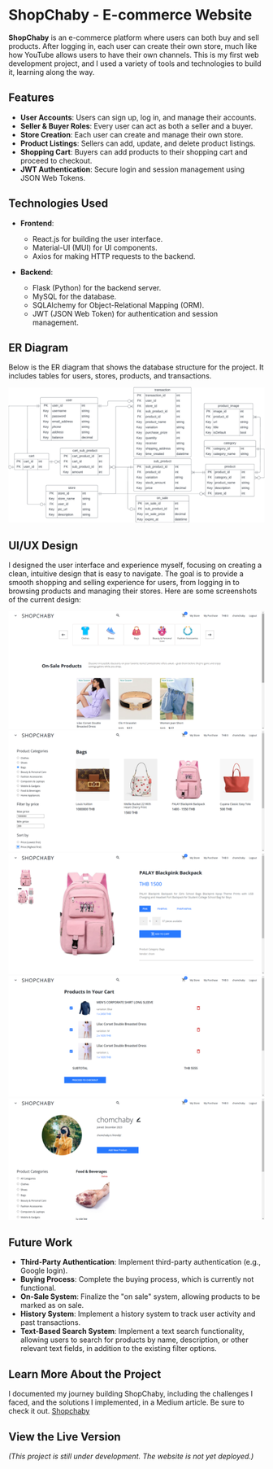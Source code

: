 # ShopChaby - E-commerce Website

**ShopChaby** is an e-commerce platform where users can both buy and sell products. After logging in, each user can create their own store, much like how YouTube allows users to have their own channels. This is my first web development project, and I used a variety of tools and technologies to build it, learning along the way.

## Features

- **User Accounts**: Users can sign up, log in, and manage their accounts.
- **Seller & Buyer Roles**: Every user can act as both a seller and a buyer.
- **Store Creation**: Each user can create and manage their own store.
- **Product Listings**: Sellers can add, update, and delete product listings.
- **Shopping Cart**: Buyers can add products to their shopping cart and proceed to checkout.
- **JWT Authentication**: Secure login and session management using JSON Web Tokens.

## Technologies Used

- **Frontend**:
  - React.js for building the user interface.
  - Material-UI (MUI) for UI components.
  - Axios for making HTTP requests to the backend.

- **Backend**:
  - Flask (Python) for the backend server.
  - MySQL for the database.
  - SQLAlchemy for Object-Relational Mapping (ORM).
  - JWT (JSON Web Token) for authentication and session management.

## ER Diagram

Below is the ER diagram that shows the database structure for the project. It includes tables for users, stores, products, and transactions.

![ER Diagram](/assets/erd.png)  

## UI/UX Design

I designed the user interface and experience myself, focusing on creating a clean, intuitive design that is easy to navigate. The goal is to provide a smooth shopping and selling experience for users, from logging in to browsing products and managing their stores. Here are some screenshots of the current design:

![Homepage](assets/home.png)
![Products](assets/products.png)
![Product](assets/product.png)
![Cart](assets/cart.png)
![MyStore](assets/mystore.png)  

## Future Work

- **Third-Party Authentication**: Implement third-party authentication (e.g., Google login).
- **Buying Process**: Complete the buying process, which is currently not functional.
- **On-Sale System**: Finalize the "on sale" system, allowing products to be marked as on sale.
- **History System**: Implement a history system to track user activity and past transactions.
- **Text-Based Search System**: Implement a text search functionality, allowing users to search for products by name, description, or other relevant text fields, in addition to the existing filter options.

## Learn More About the Project
I documented my journey building ShopChaby, including the challenges I faced, and the solutions I implemented, in a Medium article. Be sure to check it out.
[Shopchaby](https://medium.com/@chomchaba.chanakiat/individual-study-2022-2-79aec1a635f8)

## View the Live Version

_(This project is still under development. The website is not yet deployed.)_